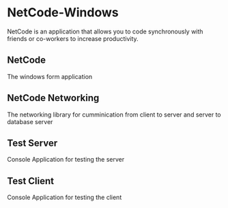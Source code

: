 # NetCode-Windows
NetCode is an application that allows you to code synchronously with friends or co-workers to increase productivity.

## NetCode
The windows form application

## NetCode Networking
The networking library for cumminication from client to server and server to database server

## Test Server
Console Application for testing the server

## Test Client
Console Application for testing the client
